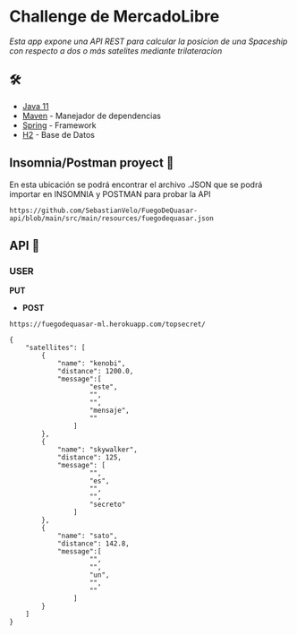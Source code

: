 # Challenge de MercadoLibre

_Esta app expone una API REST para calcular la posicion de una Spaceship con respecto a dos o más satelites mediante trilateracion_

## 🛠️

* [Java 11](https://www.oracle.com/ar/java/technologies/javase-jdk11-downloads.html)  
* [Maven](https://maven.apache.org/) - Manejador de dependencias
* [Spring](https://spring.io/) - Framework
* [H2](https://www.h2database.com/html/main.html) - Base de Datos

## Insomnia/Postman proyect 🚀

En esta ubicación se podrá encontrar el archivo .JSON que se podrá importar en INSOMNIA y POSTMAN para probar la API

```
https://github.com/SebastianVelo/FuegoDeQuasar-api/blob/main/src/main/resources/fuegodequasar.json
```

## API 🚀

### USER

**PUT**

* **POST**

```
https://fuegodequasar-ml.herokuapp.com/topsecret/
```
```
{
	"satellites": [
		{
			"name": "kenobi",
			"distance": 1200.0,
			"message":[
					"este",
					"",
					"",
					"mensaje",
					""
				]
		},
		{
			"name": "skywalker",
			"distance": 125,
			"message": [
					"",
					"es",
					"",
					"",
					"secreto"
				]
		},
		{
			"name": "sato",
			"distance": 142.8,
			"message":[
					"",
					"",
					"un",
					"",
					""
				]
		}
	]
}
```
